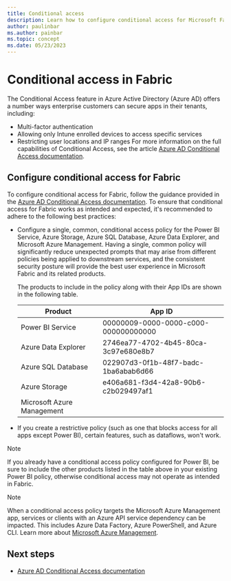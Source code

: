 ```yaml
---
title: Conditional access
description: Learn how to configure conditional access for Microsoft Fabric.
author: paulinbar
ms.author: painbar
ms.topic: concept
ms.date: 05/23/2023
---
```


# Conditional access in Fabric

The Conditional Access feature in Azure Active Directory (Azure AD) offers a number ways enterprise customers can secure apps in their tenants, including:

- Multi-factor authentication
- Allowing only Intune enrolled devices to access specific services
- Restricting user locations and IP ranges
For more information on the full capabilities of Conditional Access, see the article [Azure AD Conditional Access documentation](/azure/active-directory/conditional-access/).


## Configure conditional access for Fabric

To configure conditional access for Fabric, follow the guidance provided in the [Azure AD Conditional Access documentation](/azure/active-directory/conditional-access/). To ensure that conditional access for Fabric works as intended and expected, it's recommended to adhere to the following best practices:

* Configure a single, common, conditional access policy for the Power BI Service, Azure Storage, Azure SQL Database, Azure Data Explorer, and Microsoft Azure Management. Having a single, common policy will significantly reduce unexpected prompts that may arise from different policies being applied to downstream services, and the consistent security posture will provide the best user experience in Microsoft Fabric and its related products. 

    The products to include in the policy along with their App IDs are shown in the following table. 
    
    |Product  |App ID  |
    |---------|---------|
    |Power BI Service           | 00000009-0000-0000-c000-000000000000 |
    |Azure Data Explorer        | 2746ea77-4702-4b45-80ca-3c97e680e8b7 |
    |Azure SQL Database         | 022907d3-0f1b-48f7-badc-1ba6abab6d66 |
    |Azure Storage              | e406a681-f3d4-42a8-90b6-c2b029497af1 |
    |Microsoft Azure Management |                                      |

* If you create a restrictive policy (such as one that blocks access for all apps except Power BI), certain features, such as dataflows, won't work.

> [!NOTE]
> If you already have a conditional access policy configured for Power BI, be sure to include the other products listed in the table above in your existing Power BI policy, otherwise conditional access may not operate as intended in Fabric.

> [!NOTE]
> When a conditional access policy targets the Microsoft Azure Management app, services or clients with an Azure API service dependency can be impacted. This includes Azure Data Factory, Azure PowerShell, and Azure CLI. Learn more about [Microsoft Azure Management](/azure/active-directory/conditional-access/concept-conditional-access-cloud-apps#microsoft-azure-management).

## Next steps

* [Azure AD Conditional Access documentation](/azure/active-directory/conditional-access/)
